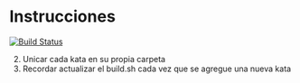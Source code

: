 # Instrucciones

[![Build Status](https://travis-ci.org/pdpire/eis.svg?branch=master)](https://travis-ci.org/pdpire/eis)

2. Unicar cada kata en su propia carpeta
3. Recordar actualizar el build.sh cada vez que se agregue una nueva kata

